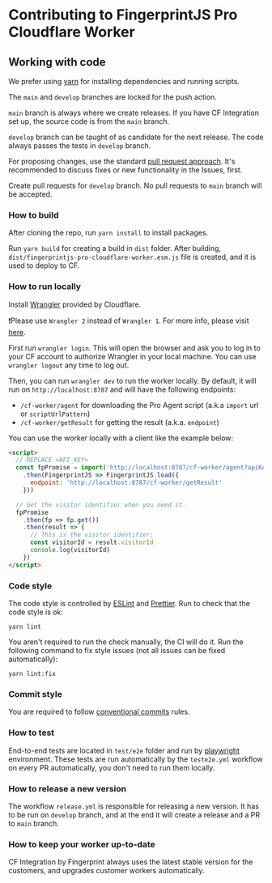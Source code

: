 # Contributing to FingerprintJS Pro Cloudflare Worker

## Working with code

We prefer using [yarn](https://yarnpkg.com/) for installing dependencies and running scripts.

The `main` and `develop` branches are locked for the push action. 

`main` branch is always where we create releases. If you have CF Integration set up, the source code is from the `main` branch. 

`develop` branch can be taught of as candidate for the next release. The code always passes the tests in `develop` branch. 

For proposing changes, use the standard [pull request approach](https://docs.github.com/en/pull-requests/collaborating-with-pull-requests/proposing-changes-to-your-work-with-pull-requests/creating-a-pull-request). It's recommended to discuss fixes or new functionality in the Issues, first.

Create pull requests for `develop` branch. No pull requests to `main` branch will be accepted.

### How to build
After cloning the repo, run `yarn install` to install packages.

Run `yarn build` for creating a build in `dist` folder. After building, `dist/fingerprintjs-pro-cloudflare-worker.esm.js` file is created, and it is used to deploy to CF.

### How to run locally

Install [Wrangler](https://developers.cloudflare.com/workers/get-started/guide/#1-install-wrangler-workers-cli) provided by Cloudflare.

❗Please use `Wrangler 2` instead of `Wrangler 1`. For more info, please visit [here](https://developers.cloudflare.com/workers/wrangler/compare-v1-v2/).

First run `wrangler login`. This will open the browser and ask you to log in to your CF account to authorize Wrangler in your local machine. You can use `wrangler logout` any time to log out.

Then, you can run `wrangler dev` to run the worker locally. By default, it will run on `http://localhost:8787` and will have the following endpoints:
- `/cf-worker/agent` for downloading the Pro Agent script (a.k.a `import` url or `scriptUrlPattern`)
- `/cf-worker/getResult` for getting the result (a.k.a. `endpoint`)

You can use the worker locally with a client like the example below:
```html
<script>
  // REPLACE <API_KEY>
  const fpPromise = import('http://localhost:8787/cf-worker/agent?apiKey=<API_KEY>') 
    .then(FingerprintJS => FingerprintJS.load({
      endpoint: 'http://localhost:8787/cf-worker/getResult'
    }))

  // Get the visitor identifier when you need it.
  fpPromise
    .then(fp => fp.get())
    .then(result => {
      // This is the visitor identifier:
      const visitorId = result.visitorId
      console.log(visitorId)
    })
</script>
```

### Code style

The code style is controlled by [ESLint](https://eslint.org/) and [Prettier](https://prettier.io/). Run to check that the code style is ok:
```shell
yarn lint
```

You aren't required to run the check manually, the CI will do it. Run the following command to fix style issues (not all issues can be fixed automatically):
```shell
yarn lint:fix
```

### Commit style

You are required to follow [conventional commits](https://www.conventionalcommits.org) rules.

### How to test

End-to-end tests are located in `test/e2e` folder and run by [playwright](https://github.com/microsoft/playwright) environment. 
These tests are run automatically by the `teste2e.yml` workflow on every PR automatically, you don't need to run them locally. 

### How to release a new version

The workflow `release.yml` is responsible for releasing a new version. It has to be run on `develop` branch, and at the end it will create a release and a PR to `main` branch.

### How to keep your worker up-to-date

CF Integration by Fingerprint always uses the latest stable version for the customers, and upgrades customer workers automatically.
